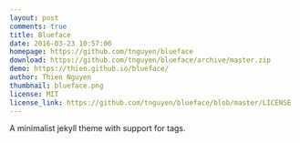 ```yaml
---
layout: post
comments: true
title: Blueface
date: 2016-03-23 10:57:00
homepage: https://github.com/tnguyen/blueface
download: https://github.com/tnguyen/blueface/archive/master.zip
demo: https://thien.github.io/blueface/
author: Thien Nguyen
thumbnail: blueface.png
license: MIT
license_link: https://github.com/tnguyen/blueface/blob/master/LICENSE
---
```


A minimalist jekyll theme with support for tags.

